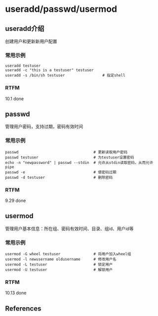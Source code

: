 
# useradd/passwd/usermod

## useradd介绍

创建用户和更新新用户配置

### 常用示例

```text
useradd testuser
useradd -c "this is a testuser" testuser
useradd -s /bin/sh testuser                 # 指定shell
```

### RTFM

10.1 done

## passwd

管理用户密码，支持过期，密码有效时间

### 常用示例

```text
passwd                                  # 更新读取用户密码
passwd testuser                         # 为testuser设置密码
echo -n "newpassword" | passwd --stdin  # 允许从stdin读取密码，从而允许pipe
passwd -e                               # 使密码过期
passwd -d testuser                      # 删除密码
```

### RTFM

9.29 done

## usermod

管理用户基本信息：所在组、密码有效时间、目录、组id、用户id等

### 常用示例

```text
usermod -G wheel testuser               # 将用户加入wheel组
usermod -l newusername oldusername      # 修改用户名
usermod -L testuser                     # 锁定用户
usermod -U testuser                     # 解锁用户
```

### RTFM

10.13 done

## References

